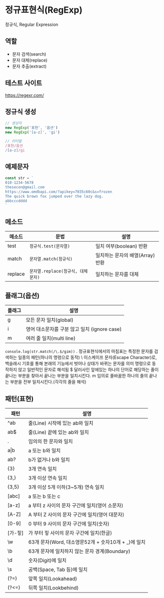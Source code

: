 # 정규표현식(RegExp)

정규식, Regular Expression

## 역할

- 문자 검색(search)
- 문자 대체(replace)
- 문자 추출(extract)

## 테스트 사이트

https://regexr.com/

## 정규식 생성

```js
// 생성자
new RegExp('표현', '옵션')
new RegExp('[a-z]', 'gi')

// 리터럴
/표현/옵션
/[a-z]/gi
```

## 예제문자
```js
const str = `
010-1234-5678
thesecon@gmail.com
https://www.omdbapi.com/?apikey=7035c60c&s=frozen
The quick brown fox jumped over the lazy dog.
abbcccdddd
`
```

## 메소드

메소드 | 문법 | 설명
--|--|--
test | `정규식.test(문자열)` | 일치 여부(boolean) 반환
match |`문자열.match(정규식)` | 일치하는 문자의 배열(Array) 반환
replace | `문자열.replace(정규식, 대체문자)` | 일치하는 문자를 대체


## 플래그(옵션)

플래그 | 설명
--|--
g | 모든 문자 일치(global)
i | 영어 대소문자를 구분 않고 일치 (ignore case)
m | 여러 줄 일치(multi line)

`console.log(str.match(/\.$/gim))`
. 정규표현식에서의 마침표는 특정한 문자를 검색하는 일종의 패턴(하나의 명령으로 동작)
\ 이스케이프 문자(Escape Character)로, 백슬래시 기호를 통해 본래의 기능에서 벗어나 상태가 바뀌는 문자를 의미
  명령으로 동작하지 않고 일반적인 문자로 해석됨
$ 달러사인 앞에있는 하나의 단어로 해당하는 줄이 끝나는 부분을 찾아서 끝나는 부분을 일치시킨다.
m 임의로 줄바꿈한 하나의 줄의 끝나는 부분을 전부 일치시킨다.(각각의 줄을 해석) 


## 패턴(표현)

패턴 | 설명
-- | --
^ab | 줄(Line) 시작에 있는 ab와 일치
ab$ | 줄(Line) 끝에 있는 ab와 일치
. | 임의의 한 문자와 일치
a&verbar;b | a 또는 b와 일치
ab? | b가 없거나 b와 일치
{3} | 3개 연속 일치
{3,} | 3개 이상 연속 일치
{3,5} | 3개 이상 5개 이하(3~5개) 연속 일치
[abc] | a 또는 b 또는 c
[a-z] | a 부터 z 사이의 문자 구간에 일치(영어 소문자)
[A-Z] | A 부터 Z 사이의 문자 구간에 일치(영어 대문자)
[0-9] | 0 부터 9 사이의 문자 구간에 일치(숫자)
[가-힣] | 가 부터 힣 사이의 문자 구간에 일치(한글)
\w | 63개 문자(Word, 대소영문52개 + 숫자10개 + _)에 일치
\b | 63개 문자에 일치하지 않는 문자 경계(Boundary)
\d | 숫자(Digit)에 일치
\s | 공백(Space, Tab 등)에 일치
(?=) | 앞쪽 일치(Lookahead)
(?<=) | 뒤쪽 일치(Lookbehind)
